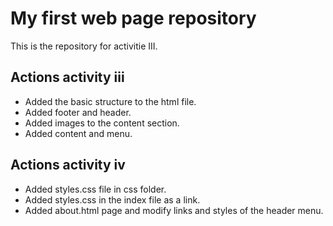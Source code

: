 # My first web page repository

This is the repository for activitie III.

## Actions activity iii

- Added the basic structure to the html file.
- Added footer and header.
- Added images to the content section.
- Added content and menu.

## Actions activity iv

- Added styles.css file in css folder.
- Added styles.css in the index file as a link.
- Added about.html page and modify links and styles of the header menu.
